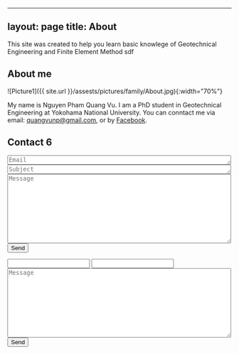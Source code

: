 ----
layout: page
title: About
---

This site was created to help you learn basic knowlege of Geotechnical Engineering and Finite Element Method
sdf

## About me

![Picture1]({{ site.url }}/assests/pictures/family/About.jpg){:width="70%"}

My name is Nguyen Pham Quang Vu. I am a PhD student in Geotechnical Engineering at Yokohama National University. You can conntact me via email: quangvunp@gmail.com, or by [Facebook]("https://www.facebook.com/quangvu.np"). 

## Contact 6

<form action="https://formspree.io/quangvunp@gmail.com"
  method="POST"
  <textarea placeholder = "Name" class="form-control" id="textarea" name="name" rows = "1" cols ="60"></textarea>
  <textarea placeholder = "Email" class="form-control" id="textarea" name="email" rows = "1" cols ="60"></textarea>
  <textarea placeholder = "Subject" class="form-control" id="textarea" name="subject" rows = "1" cols ="60"></textarea>
  <textarea placeholder = "Message" class="form-control" id="textarea" name="message" rows = "10" cols ="60"></textarea><br />
  <input type="submit" value="Send">
</form>


<form action="https://formspree.io/quangvunp@gmail.com"
      method="POST">
    <input type="text" name="name">
    <input type="email" name="_replyto">
    <textarea placeholder = "Message" class="form-control" id="textarea" name="message" rows = "10" cols ="60"></textarea><br />
    <input type="submit" value="Send">
</form>
